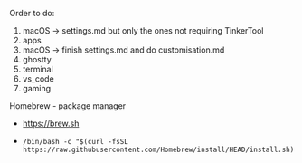 Order to do: 
1. macOS -> settings.md but only the ones not requiring TinkerTool
2. apps 
3. macOS -> finish settings.md and do customisation.md
4. ghostty
5. terminal
6. vs_code
7. gaming

Homebrew - package manager 
- https://brew.sh
- ```
  /bin/bash -c "$(curl -fsSL https://raw.githubusercontent.com/Homebrew/install/HEAD/install.sh)"
  ```
